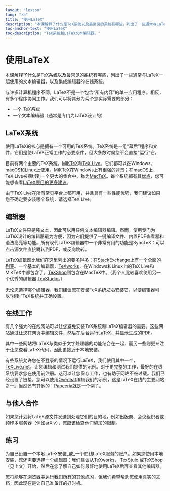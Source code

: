 ```yaml
---
layout: "lesson"
lang: "zh"
title: "使用LaTeX"
description: "本课解释了什么是TeX系统以及最常见的系统有哪些，列出了一些通常与LaTeX一起使用的文本编辑器，以及集成编辑器的在线系统。"
toc-anchor-text: "使用LaTeX"
toc-description: "TeX系统和LaTeX文本编辑器。"
---
```


# 使用LaTeX

<span
  class="summary">本课解释了什么是TeX系统以及最常见的系统有哪些，列出了一些通常与LaTeX一起使用的文本编辑器，以及集成编辑器的在线系统。</span>

与许多计算机程序不同，LaTeX不是一个包含“所有内容”的单一应用程序。相反，有多个程序协同工作。我们可以将其分为两个您实际需要的部分：

- 一个 _TeX系统_
- 一个文本编辑器（通常是专门为LaTeX设计的）

## LaTeX系统

使用LaTeX的核心是拥有一个可用的TeX系统。TeX系统是一组“幕后”程序和文件，它们是使LaTeX正常工作的必要条件，但大多数时候您不会直接“运行”它。

目前有两个主要的TeX系统，[MiKTeX](https://miktex.org/)和[TeX Live](https://tug.org/texlive)。它们都可以在Windows、macOS和Linux上使用。MiKTeX在Windows上有很强的背景；在macOS上，TeX Live被捆绑到一个更大的集合中，称为[MacTeX](http://www.tug.org/mactex/)。每个系统都有其[优点](https://tex.stackexchange.com/questions/20036)，您可能想查看[LaTeX项目的更多建议](https://www.latex-project.org/get/)。

由于TeX Live在所有常见平台上都可用，并且具有一些性能优势，我们建议如果您不确定要安装哪个系统，请选择TeX Live。

## 编辑器

LaTeX文件只是纯文本，因此可以用任何文本编辑器编辑。然而，使用专门为LaTeX设计的编辑器最为方便，因为它们提供了一键编译文件、内置PDF查看器和语法高亮等功能。所有现代LaTeX编辑器中一个非常有用的功能是SyncTeX：可以点击源文件直接跳转到PDF，或反向跳转。

LaTeX编辑器比我们在这里列出的要多得多：在[StackExchange上有一个全面的列表](https://tex.stackexchange.com/questions/339/latex-editors-ides)。一个基本的编辑器，[TeXworks](https://tug.org/texworks)，在Windows和Linux上的TeX Live和MiKTeX中都包含了，[TeXShop](https://pages.uoregon.edu/koch/texshop/)则包含在MacTeX中。（我个人比较喜欢使用另一个优秀的编辑器 [TexStudio](https://www.texstudio.org/)。）

<p 
  class="hint">无论您选择哪个编辑器，我们建议您在安装TeX系统<i>之后</i>安装它，以便编辑器可以“找到”TeX系统并正确设置。</p>

## 在线工作

有几个强大的在线网站可以让您避免安装TeX系统和LaTeX编辑器的需要。这些网站通过让您在网页中编辑文件，然后在后台运行LaTeX，并显示生成的PDF。

其中一些网站将LaTeX与类似于文字处理器的功能结合在一起，而另一些则更专注于让您查看LaTeX代码，因此更接近于本地安装。

有些系统允许您在不登录的情况下运行LaTeX，我们使用其中一个，[TeXLive.net](https://texlive.net)，让您编辑和测试我们提供的示例。对于更完整的工作，最好的在线系统要求您在使用前注册。这可以让您保存工作，也有助于网站不被过载。我们已经设置了链接，您可以使用[Overleaf](https://www.overleaf.com)编辑我们的示例，这是LaTeX在线的主要网站之一。当然还有其他的：[Papeeria](https://papeeria.com/)就是一个例子。

## 与他人合作

如果您计划将LaTeX源文件发送到处理它们的目的地，例如出版商、会议组织者或预印本服务器（例如arXiv），您应该检查他们施加的限制。

## 练习

为自己设置一个本地LaTeX安装_或_一个在线LaTeX服务的账户。如果您使用本地安装，您还需要选择一个编辑器：我们建议从TeXworks， TexStuio 或TeXShop（见上文）开始，然后在您了解自己如何最好地使用LaTeX后再查看其他编辑器。

您将能够[在浏览器中运行我们所有的其他练习](help.md)，但我们希望帮助您使用真实的文档，因此现在是让自己准备好的好时机。
